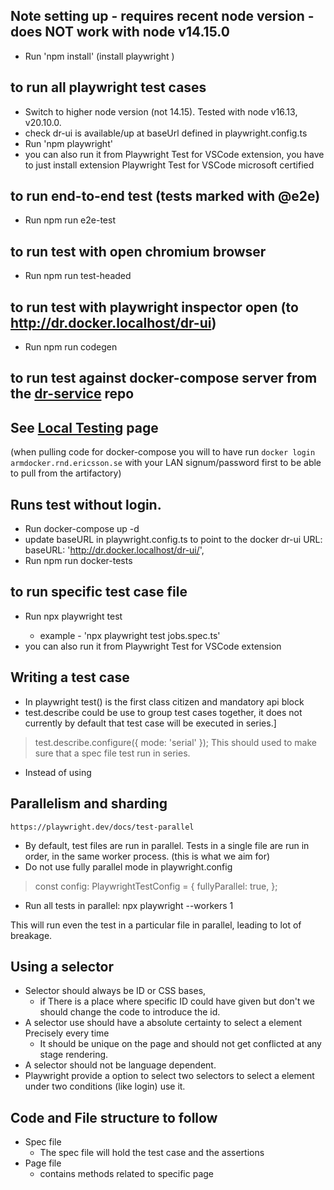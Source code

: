 ## Note setting up - requires recent node version - does NOT work with node v14.15.0
- Run 'npm install'     (install playwright )

## to run all playwright test cases
- Switch to higher node version (not 14.15). Tested with node v16.13, v20.10.0.
- check dr-ui is available/up at baseUrl defined in playwright.config.ts
- Run 'npm playwright'
- you can also run it from Playwright Test for VSCode extension, you have to just install extension Playwright Test for VSCode microsoft certified

## to run end-to-end test (tests marked with @e2e)
- Run npm run e2e-test

## to run test with open chromium browser
- Run npm run test-headed

## to run test with playwright inspector open  (to http://dr.docker.localhost/dr-ui)
- Run npm run codegen

## to run test against docker-compose server from the [dr-service](https://gerrit-gamma.gic.ericsson.se/#/admin/projects/ESOA/DR-Parent/com.ericsson.bos.dr/dr-service) repo
##
## See [Local Testing](https://eteamspace.internal.ericsson.com/display/SABSS/Local+Testing) page
(when pulling code for docker-compose you will to have run `docker login armdocker.rnd.ericsson.se`  with your LAN signum/password first to be able to pull from the artifactory)

## Runs test without login.
- Run docker-compose up -d
- update baseURL in playwright.config.ts to point to the docker dr-ui URL: baseURL: 'http://dr.docker.localhost/dr-ui/',
- Run npm run docker-tests

## to run specific test case file
- Run npx playwright test <file-path>
   * example - 'npx playwright test jobs.spec.ts'
- you can also run it from Playwright Test for VSCode extension

## Writing a test case
- In playwright test() is the first class citizen and mandatory api block
- test.describe could be use to group test cases together, it does not currently by default that test case will be executed in series.]
> test.describe.configure({ mode: 'serial' });
This should used to make sure that a spec file test run in series.
- Instead of using

## Parallelism and sharding
    https://playwright.dev/docs/test-parallel
- By default, test files are run in parallel. Tests in a single file are run in order, in the same worker process. (this is what we aim for)
- Do not use fully parallel mode in playwright.config
> const config: PlaywrightTestConfig = {
>   fullyParallel: true,
> };
- Run all tests in parallel: npx playwright --workers 1

This will run even the test in a particular file in parallel, leading to lot of breakage.

## Using a selector
- Selector should always be ID or CSS bases,
  - if There is a place where specific ID could have given but don't we should change the code to introduce the id.
- A selector use should have a absolute certainty to select a element Precisely every time
  - It should be unique on the page and should not get conflicted at any stage rendering.
- A selector should not be language dependent.
- Playwright provide a option to select two selectors to select a element under two conditions (like login) use it.

## Code and File structure to follow
- Spec file
  - The spec file will hold the test case and the assertions
- Page file
  - contains methods related to specific page